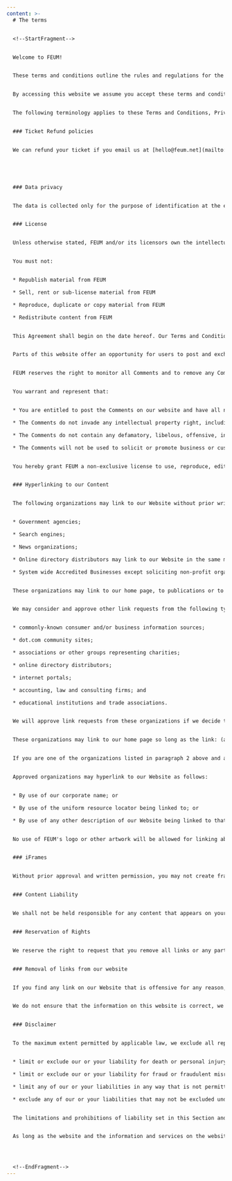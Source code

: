 ```yaml
---
content: >-
  # The terms


  <!--StartFragment-->


  Welcome to FEUM!


  These terms and conditions outline the rules and regulations for the use of FEUM's ticketing platform.


  By accessing this website we assume you accept these terms and conditions. Do not continue to use FEUM if you do not agree to take all of the terms and conditions stated on this page.


  The following terminology applies to these Terms and Conditions, Privacy Statement and Disclaimer Notice and all Agreements: "Client", "You" and "Your" refers to you, the person log on this website and compliant to the Company’s terms and conditions. "The Company", "Ourselves", "We", "Our" and "Us", refers to our Company. "Party", "Parties", or "Us", refers to both the Client and ourselves. All terms refer to the offer, acceptance and consideration of payment necessary to undertake the process of our assistance to the Client in the most appropriate manner for the express purpose of meeting the Client’s needs in respect of provision of the Company’s stated services, in accordance with and subject to, prevailing law of Netherlands. Any use of the above terminology or other words in the singular, plural, capitalization and/or he/she or they, are taken as interchangeable and therefore as referring to the same.


  ### Ticket Refund policies


  We can refund your ticket if you email us at [hello@feum.net](mailto:hello@feum.net) with the subject “Refund”. Please note that it takes 5-10 days to get the money back. We can refund the ticket 2 days prior to the event, so make sure you contact us by 22nd of July. 


   


  ### Data privacy 


  The data is collected only for the purpose of identification at the entrance of the event venue. By data we refer to your name, phone number and email address required to buy the ticket.  It will be deleted after the event takes place. We will not use the data for any other purpose.


  ### License


  Unless otherwise stated, FEUM and/or its licensors own the intellectual property rights for all material on FEUM. All intellectual property rights are reserved. You may access this from FEUM for your own personal use subjected to restrictions set in these terms and conditions.


  You must not:


  * Republish material from FEUM

  * Sell, rent or sub-license material from FEUM

  * Reproduce, duplicate or copy material from FEUM

  * Redistribute content from FEUM


  This Agreement shall begin on the date hereof. Our Terms and Conditions were created with the help of the [Terms And Conditions Generator](https://www.termsandconditionsgenerator.com/).


  Parts of this website offer an opportunity for users to post and exchange opinions and information in certain areas of the website. FEUM does not filter, edit, publish or review Comments prior to their presence on the website. Comments do not reflect the views and opinions of FEUM, its agents and/or affiliates. Comments reflect the views and opinions of the person who posts their views and opinions. To the extent permitted by applicable laws, FEUM shall not be liable for the Comments or for any liability, damages or expenses caused and/or suffered as a result of any use of and/or posting of and/or appearance of the Comments on this website.


  FEUM reserves the right to monitor all Comments and to remove any Comments which can be considered inappropriate, offensive or causes breach of these Terms and Conditions.


  You warrant and represent that:


  * You are entitled to post the Comments on our website and have all necessary licenses and consents to do so;

  * The Comments do not invade any intellectual property right, including without limitation copyright, patent or trademark of any third party;

  * The Comments do not contain any defamatory, libelous, offensive, indecent or otherwise unlawful material which is an invasion of privacy

  * The Comments will not be used to solicit or promote business or custom or present commercial activities or unlawful activity.


  You hereby grant FEUM a non-exclusive license to use, reproduce, edit and authorize others to use, reproduce and edit any of your Comments in any and all forms, formats or media.


  ### Hyperlinking to our Content


  The following organizations may link to our Website without prior written approval:


  * Government agencies;

  * Search engines;

  * News organizations;

  * Online directory distributors may link to our Website in the same manner as they hyperlink to the Websites of other listed businesses; and

  * System wide Accredited Businesses except soliciting non-profit organizations, charity shopping malls, and charity fundraising groups which may not hyperlink to our Website.


  These organizations may link to our home page, to publications or to other Website information so long as the link: (a) is not in any way deceptive; (b) does not falsely imply sponsorship, endorsement or approval of the linking party and its products and/or services; and (c) fits within the context of the linking party’s site.


  We may consider and approve other link requests from the following types of organizations:


  * commonly-known consumer and/or business information sources;

  * dot.com community sites;

  * associations or other groups representing charities;

  * online directory distributors;

  * internet portals;

  * accounting, law and consulting firms; and

  * educational institutions and trade associations.


  We will approve link requests from these organizations if we decide that: (a) the link would not make us look unfavorably to ourselves or to our accredited businesses; (b) the organization does not have any negative records with us; (c) the benefit to us from the visibility of the hyperlink compensates the absence of FEUM; and (d) the link is in the context of general resource information.


  These organizations may link to our home page so long as the link: (a) is not in any way deceptive; (b) does not falsely imply sponsorship, endorsement or approval of the linking party and its products or services; and (c) fits within the context of the linking party’s site.


  If you are one of the organizations listed in paragraph 2 above and are interested in linking to our website, you must inform us by sending an email to FEUM. Please include your name, your organization name, contact information as well as the URL of your site, a list of any URLs from which you intend to link to our Website, and a list of the URLs on our site to which you would like to link. Wait 2-3 weeks for a response.


  Approved organizations may hyperlink to our Website as follows:


  * By use of our corporate name; or

  * By use of the uniform resource locator being linked to; or

  * By use of any other description of our Website being linked to that makes sense within the context and format of content on the linking party’s site.


  No use of FEUM's logo or other artwork will be allowed for linking absent a trademark license agreement.


  ### iFrames


  Without prior approval and written permission, you may not create frames around our Web Pages that alter in any way the visual presentation or appearance of our Website.


  ### Content Liability


  We shall not be held responsible for any content that appears on your Website. You agree to protect and defend us against all claims that are rising on your Website. No link(s) should appear on any Website that may be interpreted as libelous, obscene or criminal, or which infringes, otherwise violates, or advocates the infringement or other violation of, any third party rights.


  ### Reservation of Rights


  We reserve the right to request that you remove all links or any particular link to our Website. You approve to immediately remove all links to our Website upon request. We also reserve the right to amend these terms and conditions and it’s linking policy at any time. By continuously linking to our Website, you agree to be bound to and follow these linking terms and conditions.


  ### Removal of links from our website


  If you find any link on our Website that is offensive for any reason, you are free to contact and inform us any moment. We will consider requests to remove links but we are not obligated to or so or to respond to you directly.


  We do not ensure that the information on this website is correct, we do not warrant its completeness or accuracy; nor do we promise to ensure that the website remains available or that the material on the website is kept up to date.


  ### Disclaimer


  To the maximum extent permitted by applicable law, we exclude all representations, warranties and conditions relating to our website and the use of this website. Nothing in this disclaimer will:


  * limit or exclude our or your liability for death or personal injury;

  * limit or exclude our or your liability for fraud or fraudulent misrepresentation;

  * limit any of our or your liabilities in any way that is not permitted under applicable law; or

  * exclude any of our or your liabilities that may not be excluded under applicable law.


  The limitations and prohibitions of liability set in this Section and elsewhere in this disclaimer: (a) are subject to the preceding paragraph; and (b) govern all liabilities arising under the disclaimer, including liabilities arising in contract, in tort and for breach of statutory duty.


  As long as the website and the information and services on the website are provided free of charge, we will not be liable for any loss or damage of any nature.




  <!--EndFragment-->
---
```

